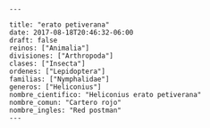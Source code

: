 
      ---

      title: "erato petiverana"
      date: 2017-08-18T20:46:32-06:00
      draft: false
      reinos: ["Animalia"]
      divisiones: ["Arthropoda"]
      clases: ["Insecta"]
      ordenes: ["Lepidoptera"]
      familias: ["Nymphalidae"]
      generos: ["Heliconius"]
      nombre_cientifico: "Heliconius erato petiverana"
      nombre_comun: "Cartero rojo"
      nombre_ingles: "Red postman"
      ---

      